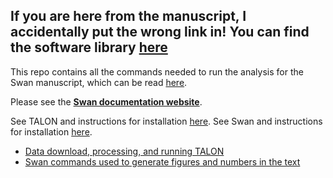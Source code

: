 ## If you are here from the manuscript, I accidentally put the wrong link in! You can find the software library [here](https://github.com/mortazavilab/swan_vis)

This repo contains all the commands needed to run the analysis for the Swan manuscript, which can be read [here](https://www.biorxiv.org/content/10.1101/2020.06.09.143024v1).

Please see the **[Swan documentation website](https://freese.gitbook.io/swan/)**.

See TALON and instructions for installation [here](https://github.com/mortazavilab/TALON).
See Swan and instructions for installation [here](https://freese.gitbook.io/swan/).

* [Data download, processing, and running TALON](https://github.com/fairliereese/swan_paper/tree/master/data_processing)
* [Swan commands used to generate figures and numbers in the text](https://github.com/fairliereese/swan_paper/tree/master/swan)
